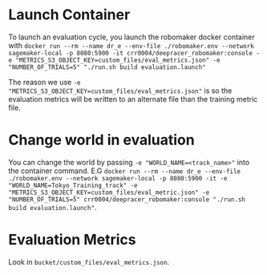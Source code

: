 # Launch Container

To launch an evaluation cycle, you launch the robomaker docker container with `docker run --rm --name dr_e --env-file ./robomaker.env --network sagemaker-local -p 8080:5900 -it crr0004/deepracer_robomaker:console -e "METRICS_S3_OBJECT_KEY=custom_files/eval_metrics.json" -e "NUMBER_OF_TRIALS=5" "./run.sh build evaluation.launch"`

The reason we use `-e "METRICS_S3_OBJECT_KEY=custom_files/eval_metrics.json"` is so the evaluation metrics will be written to an alternate file than the training metric file.

# Change world in evaluation

You can change the world by passing `-e "WORLD_NAME=<track_name>"` into the container command. E.G `docker run --rm --name dr_e --env-file ./robomaker.env --network sagemaker-local -p 8080:5900 -it -e "WORLD_NAME=Tokyo_Training_track" -e "METRICS_S3_OBJECT_KEY=custom_files/eval_metric.json" -e "NUMBER_OF_TRIALS=5" crr0004/deepracer_robomaker:console "./run.sh build evaluation.launch"`.

# Evaluation Metrics

Look in `bucket/custom_files/eval_metrics.json`.
